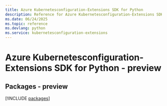 ```yaml
---
title: Azure Kubernetesconfiguration-Extensions SDK for Python
description: Reference for Azure Kubernetesconfiguration-Extensions SDK for Python
ms.date: 06/24/2025
ms.topic: reference
ms.devlang: python
ms.service: kubernetesconfiguration-extensions
---
```

# Azure Kubernetesconfiguration-Extensions SDK for Python - preview
## Packages - preview
[!INCLUDE [packages](kubernetesconfiguration-extensions-index.md)]